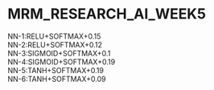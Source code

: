 # MRM_RESEARCH_AI_WEEK5
NN-1:RELU+SOFTMAX+0.15<br/>
NN-2:RELU+SOFTMAX+0.12<br/>
NN-3:SIGMOID+SOFTMAX+0.1<br/>
NN-4:SIGMOID+SOFTMAX+0.19<br/>
NN-5:TANH+SOFTMAX+0.19<br/>
NN-6:TANH+SOFTMAX+0.09<br/>


